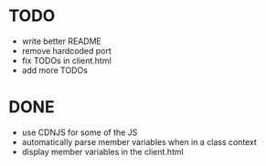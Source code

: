 TODO
====
 - write better README
 - remove hardcoded port
 - fix TODOs in client.html
 - add more TODOs

DONE
====

 - use CDNJS for some of the JS
 - automatically parse member variables when in a class context
 - display member variables in the client.html
